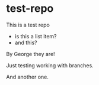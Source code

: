 # test-repo
This is a test repo
* is this a list item?
* and this?

By George they are!

Just testing working with branches.

And another one.
